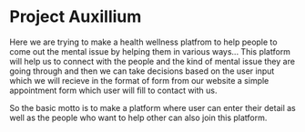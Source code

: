 # Project Auxillium

Here we are trying to make a health wellness platfrom to help people to come out the mental issue by helping them in various ways...
This platform will help us to connect with the people and the kind of mental issue they are going through and then we can take decisions based
on the user input which we will recieve in the format of form from our website  a simple appointment form which user will fill to contact with us.

So the basic motto is to make a platform where user can enter their detail as well as the people who want to help other can also join this platform.
